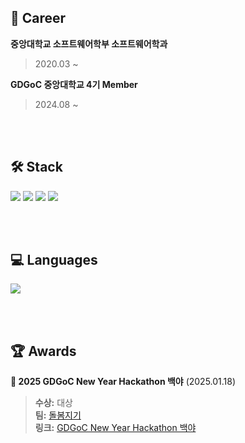 ## 💼 Career
**중앙대학교 소프트웨어학부 소프트웨어학과**  
> 2020.03 ~

**GDGoC 중앙대학교 4기 Member**
> 2024.08 ~


<br>
<br>

  
## 🛠 Stack
<p>
    <img src="https://img.shields.io/badge/Spring%20Boot-6DB33F?style=flat&logo=Spring&logoColor=white"/>
    <img src="https://img.shields.io/badge/MySQL-4479A1?style=flat&logo=MySQL&logoColor=white"/>
    <img src="https://img.shields.io/badge/Docker-2496ED?style=flat&logo=Docker&logoColor=white"/>
    <img src="https://img.shields.io/badge/Amazon%20Web%20Services-232F3E?style=flat&logo=Amazon%20Web%20Services&logoColor=white"/>
</p>

<br>
<br>


## 💻 Languages
<p align="left">
  <img src="https://github-readme-stats.vercel.app/api/top-langs/?username=Hyun0828&layout=compact&theme=dark" />
</p>

<br>
<br>


## 🏆 Awards
**🏅 2025 GDGoC New Year Hackathon 백야** (2025.01.18)  
> **수상:** 대상  
> **팀:** [돌봄지기](https://nine-grade-d65.notion.site/22-17eb5a1edfe480f89ad6fbd4935ad688?pvs=4)  
> **링크:** [GDGoC New Year Hackathon 백야](https://pangmoo.notion.site/2025-GDGoC-KR-HACKATHON-f06eb012ef3741c2bf2bf3c6b8009a54)  
